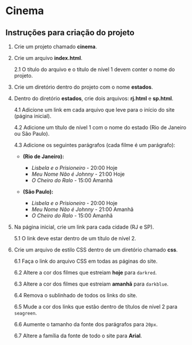 # Cinema

## Instruções para criação do projeto

1. Crie um projeto chamado **cinema**.

2. Crie um arquivo **index.html**.

   2.1 O título do arquivo e o título de nível 1 devem conter o nome do projeto.

3. Crie um diretório dentro do projeto com o nome **estados**.

4. Dentro do diretório **estados**, crie dois arquivos: **rj.html** e **sp.html**.

   4.1 Adicione um link em cada arquivo que leve para o início do site (página inicial).

   4.2 Adicione um título de nível 1 com o nome do estado (Rio de Janeiro ou São Paulo).

   4.3 Adicione os seguintes parágrafos (cada filme é um parágrafo):
   
   - **(Rio de Janeiro):**
     - *Lisbela e o Prisioneiro* - 20:00 Hoje
     - *Meu Nome Não é Johnny* - 21:00 Hoje
     - *O Cheiro do Ralo* - 15:00 Amanhã
     
   - **(São Paulo):**
     - *Lisbela e o Prisioneiro* - 20:00 Hoje
     - *Meu Nome Não é Johnny* - 21:00 Amanhã
     - *O Cheiro do Ralo* - 15:00 Amanhã

5. Na página inicial, crie um link para cada cidade (RJ e SP).

   5.1 O link deve estar dentro de um título de nível 2.

6. Crie um arquivo de estilo CSS dentro de um diretório chamado **css**.

   6.1 Faça o link do arquivo CSS em todas as páginas do site.

   6.2 Altere a cor dos filmes que estreiam **hoje** para `darkred`.

   6.3 Altere a cor dos filmes que estreiam **amanhã** para `darkblue`.

   6.4 Remova o sublinhado de todos os links do site.

   6.5 Mude a cor dos links que estão dentro de títulos de nível 2 para `seagreen`.

   6.6 Aumente o tamanho da fonte dos parágrafos para `20px`.

   6.7 Altere a família da fonte de todo o site para **Arial**.
